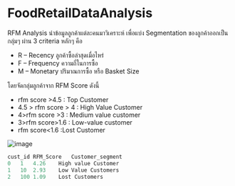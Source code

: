 # FoodRetailDataAnalysis

RFM Analysis
นำข้อมูลลูกค้าแต่ละคนมาวิเคราะห์ เพื่อแบ่ง Segmentation ของลูกค้าออกเป็นกลุ่มๆ ผ่าน 3 criteria หลักๆ คือ
- R – Recency ลูกค้าซื้อล่าสุดเมื่อไหร่
- F – Frequency ความถี่ในการซื้อ 
- M – Monetary ปริมาณการซื้อ หรือ Basket Size 

โดยจัดกลุ่มลูกค้าจาก RFM Score ดังนี้
- rfm score >4.5 : Top Customer
- 4.5 > rfm score > 4 : High Value Customer
- 4>rfm score >3 : Medium value customer
- 3>rfm score>1.6 : Low-value customer
- rfm score<1.6 :Lost Customer

![image](https://user-images.githubusercontent.com/77285026/211134775-bc68c51f-4b35-4b28-819f-d5b33fb08f5b.png)

```python
cust_id	RFM_Score	Customer_segment
0	1	4.26	High value Customer
1	10	2.93	Low Value Customers
2	100	1.09	Lost Customers
```
